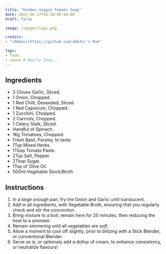 ```yaml
---
title: "Hidden Veggie Tomato Soup"
date: 2023-06-17T16:39:04-04:00
draft: false

image: /images/logo.png

credits:
- "[Abbev](https://github.com/abb3v)'s Mum"

tags:
- food
- sauce # Really Soup...
---
```


## Ingredients
- 3 Cloves Garlic, Sliced.
- 1 Onion, Chopped.
- 1 Red Chilli, Deseeded, Sliced.
- 1 Red Capsicum, Chopped.
- 1 Zucchini, Chopped.
- 2 Carrrots, Chopped.
- 1 Celery Stalk, Sliced.
- Handful of Spinach.
- 1Kg Tomatoes, Chopped.
- Fresh Basil, Parsley, to taste.
- 1Tsp Mixed Herbs.
- 1Tbsp Tomato Paste.
- 2Tsp Salt, Pepper.
- 2Tbsp Sugar.
- 1Tsp of Olive Oil.
- 500ml Vegetable Stock/Broth

## Instructions
1. In a *large enough* pan, fry the Onion and Garlic until translucent.
2. Add in all ingredients, with Vegetable Broth, ensuring that you regularly check and stir the *concoction*.
3. Bring mixture to a boil, remain here for 20 minutes, then reducing the heat to a simmeer.
4. Remain simmering until all vegetables are *soft*.
5. Allow a moment to cool off slightly, prior to *blitzing* with a Stick Blender, or conventional Blender.
6. Serve as is, or optionaly add a dollop of cream, to enhance consistency, or neutralize flavours!
